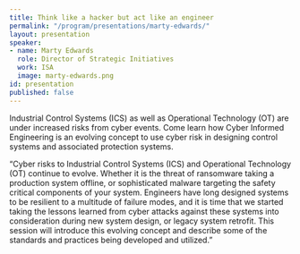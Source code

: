 ```yaml
---
title: Think like a hacker but act like an engineer
permalink: "/program/presentations/marty-edwards/"
layout: presentation
speaker:
- name: Marty Edwards
  role: Director of Strategic Initiatives
  work: ISA
  image: marty-edwards.png
id: presentation
published: false
---
```


Industrial Control Systems (ICS) as well as Operational Technology (OT) are under increased risks from cyber events.  Come learn how Cyber Informed Engineering is an evolving concept to use cyber risk in designing control systems and associated protection systems.

“Cyber risks to Industrial Control Systems (ICS) and Operational Technology (OT) continue to evolve.  Whether it is the threat of ransomware taking a production system offline, or sophisticated malware targeting the safety critical components of your system.  Engineers have long designed systems to be resilient to a multitude of failure modes, and it is time that we started taking the lessons learned from cyber attacks against these systems into consideration during new system design, or legacy system retrofit.  This session will introduce this evolving concept and describe some of the standards and practices being developed and utilized.”